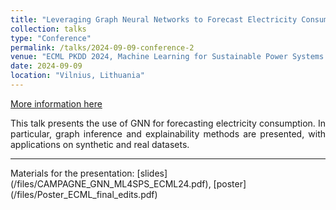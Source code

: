 ```yaml
---
title: "Leveraging Graph Neural Networks to Forecast Electricity Consumption"
collection: talks
type: "Conference"
permalink: /talks/2024-09-09-conference-2
venue: "ECML PKDD 2024, Machine Learning for Sustainable Power Systems (ML4SPS) Workshop"
date: 2024-09-09
location: "Vilnius, Lithuania"
---
```


[More information here](https://sites.google.com/view/ml4sps/ml4sps)

<div style='text-align: justify;'>
This talk presents the use of GNN for forecasting electricity consumption. In particular, graph inference and explainability methods are presented, with applications on synthetic and real datasets.
</div>
<hr>
Materials for the presentation: [slides](/files/CAMPAGNE_GNN_ML4SPS_ECML24.pdf), [poster](/files/Poster_ECML_final_edits.pdf)
